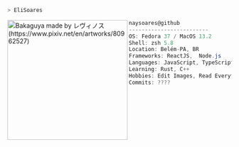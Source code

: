```zsh
> EliSoares
```

<img align="left" src="https://i.pinimg.com/564x/ce/33/32/ce3332388e10b26640f6f8effe0861ee.jpg" alt="Bakaguya made by レヴィノス (https://www.pixiv.net/en/artworks/80962527)" width="270" /> 

```csharp
naysoares@github
-------------------------
OS: Fedora 37 / MacOS 13.2
Shell: zsh 5.8
Location: Belém-PA, BR
Frameworks: ReactJS,  Node.js
Languages: JavaScript, TypeScript
Learning: Rust, C++
Hobbies: Edit Images, Read Everything
Commits: ????
```
